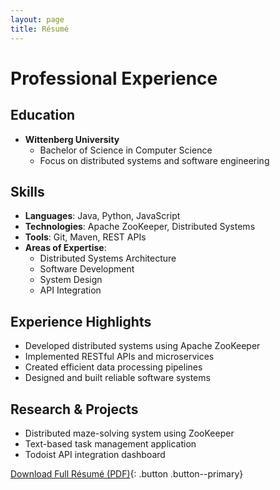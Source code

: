 ```yaml
---
layout: page
title: Résumé
---
```


# Professional Experience

## Education
- **Wittenberg University**
  - Bachelor of Science in Computer Science
  - Focus on distributed systems and software engineering

## Skills
- **Languages**: Java, Python, JavaScript
- **Technologies**: Apache ZooKeeper, Distributed Systems
- **Tools**: Git, Maven, REST APIs
- **Areas of Expertise**: 
  - Distributed Systems Architecture
  - Software Development
  - System Design
  - API Integration

## Experience Highlights
- Developed distributed systems using Apache ZooKeeper
- Implemented RESTful APIs and microservices
- Created efficient data processing pipelines
- Designed and built reliable software systems

## Research & Projects
- Distributed maze-solving system using ZooKeeper
- Text-based task management application
- Todoist API integration dashboard

[Download Full Résumé (PDF)](/assets/resume.pdf){: .button .button--primary} 